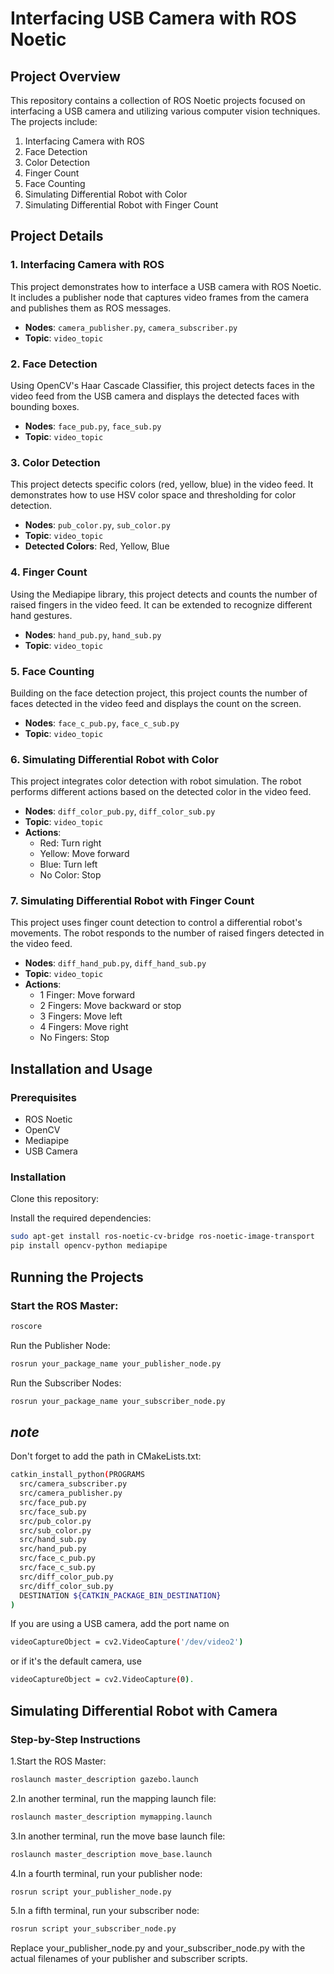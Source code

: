 # Interfacing USB Camera with ROS Noetic

## Project Overview

This repository contains a collection of ROS Noetic projects focused on interfacing a USB camera and utilizing various computer vision techniques. The projects include:

1. Interfacing Camera with ROS
2. Face Detection
3. Color Detection
4. Finger Count
5. Face Counting
6. Simulating Differential Robot with Color
7. Simulating Differential Robot with Finger Count

## Project Details

### 1. Interfacing Camera with ROS

This project demonstrates how to interface a USB camera with ROS Noetic. It includes a publisher node that captures video frames from the camera and publishes them as ROS messages.

- **Nodes**: `camera_publisher.py`, `camera_subscriber.py`
- **Topic**: `video_topic`

### 2. Face Detection

Using OpenCV's Haar Cascade Classifier, this project detects faces in the video feed from the USB camera and displays the detected faces with bounding boxes.

- **Nodes**: `face_pub.py`, `face_sub.py`
- **Topic**: `video_topic`

### 3. Color Detection

This project detects specific colors (red, yellow, blue) in the video feed. It demonstrates how to use HSV color space and thresholding for color detection.

- **Nodes**: `pub_color.py`, `sub_color.py`
- **Topic**: `video_topic`
- **Detected Colors**: Red, Yellow, Blue

### 4. Finger Count

Using the Mediapipe library, this project detects and counts the number of raised fingers in the video feed. It can be extended to recognize different hand gestures.

- **Nodes**: `hand_pub.py`, `hand_sub.py`
- **Topic**: `video_topic`

### 5. Face Counting

Building on the face detection project, this project counts the number of faces detected in the video feed and displays the count on the screen.

- **Nodes**: `face_c_pub.py`, `face_c_sub.py`
- **Topic**: `video_topic`

### 6. Simulating Differential Robot with Color

This project integrates color detection with robot simulation. The robot performs different actions based on the detected color in the video feed.

- **Nodes**: `diff_color_pub.py`, `diff_color_sub.py`
- **Topic**: `video_topic`
- **Actions**:
  - Red: Turn right
  - Yellow: Move forward
  - Blue: Turn left
  - No Color: Stop

### 7. Simulating Differential Robot with Finger Count

This project uses finger count detection to control a differential robot's movements. The robot responds to the number of raised fingers detected in the video feed.

- **Nodes**: `diff_hand_pub.py`, `diff_hand_sub.py`
- **Topic**: `video_topic`
- **Actions**:
  - 1 Finger: Move forward
  - 2 Fingers: Move backward or stop
  - 3 Fingers: Move left
  - 4 Fingers: Move right
  - No Fingers: Stop

## Installation and Usage

### Prerequisites

- ROS Noetic
- OpenCV
- Mediapipe
- USB Camera

### Installation

Clone this repository:

Install the required dependencies: 
```sh
sudo apt-get install ros-noetic-cv-bridge ros-noetic-image-transport
pip install opencv-python mediapipe
```
## **Running the Projects**
### **Start the ROS Master:**
```sh
roscore
```
Run the Publisher Node:
```sh
rosrun your_package_name your_publisher_node.py
```
Run the Subscriber Nodes:
```sh
rosrun your_package_name your_subscriber_node.py
```
## *note*
Don't forget to add the path in CMakeLists.txt:
```sh
catkin_install_python(PROGRAMS
  src/camera_subscriber.py
  src/camera_publisher.py
  src/face_pub.py
  src/face_sub.py
  src/pub_color.py
  src/sub_color.py
  src/hand_sub.py
  src/hand_pub.py
  src/face_c_pub.py
  src/face_c_sub.py
  src/diff_color_pub.py
  src/diff_color_sub.py
  DESTINATION ${CATKIN_PACKAGE_BIN_DESTINATION}
)
```
If you are using a USB camera, add the port name on
```sh
videoCaptureObject = cv2.VideoCapture('/dev/video2')
```
or if it's the default camera, use
```sh
videoCaptureObject = cv2.VideoCapture(0).
```
## Simulating Differential Robot with Camera
### Step-by-Step Instructions
1.Start the ROS Master:
```sh
roslaunch master_description gazebo.launch
```
2.In another terminal, run the mapping launch file:
```sh
roslaunch master_description mymapping.launch
```
3.In another terminal, run the move base launch file:
```sh
roslaunch master_description move_base.launch
```
4.In a fourth terminal, run your publisher node:
```sh
rosrun script your_publisher_node.py
```
5.In a fifth terminal, run your subscriber node:
```sh
rosrun script your_subscriber_node.py
```
Replace your_publisher_node.py and your_subscriber_node.py with the actual filenames of your publisher and subscriber scripts.
